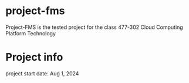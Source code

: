 # project-fms
Project-FMS is the tested project for the class 477-302 Cloud Computing Platform Technology

# Project info
project start date: Aug 1, 2024
